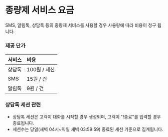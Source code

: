 # 종량제 서비스 요금

SMS, 알림톡, 상담톡 등의 종량제 서비스를 사용할 경우 사용량에 따라 비용이 청구 됩니다.

### 제공 단가 <a id="prices"></a>

| 서비스 | 비용 |
| :--- | :--- |
| 상담톡 | 100원 / 세션 |
| SMS | 15원 / 건 |
| 알림톡 | 9원 / 건 |

### 상담톡 세션 관련 <a id="sangdamtalk-session"></a>

* 상담톡 세션은 고객이 대화를 시작할 경우 생성되며, 고객이 "!종료"를 입력할 경우 종료됩니다.
* 세션수는 당일\(새벽 04시~익일 새벽 03:59:59\) 종료된 세션 기준으로 집계됩니다.



